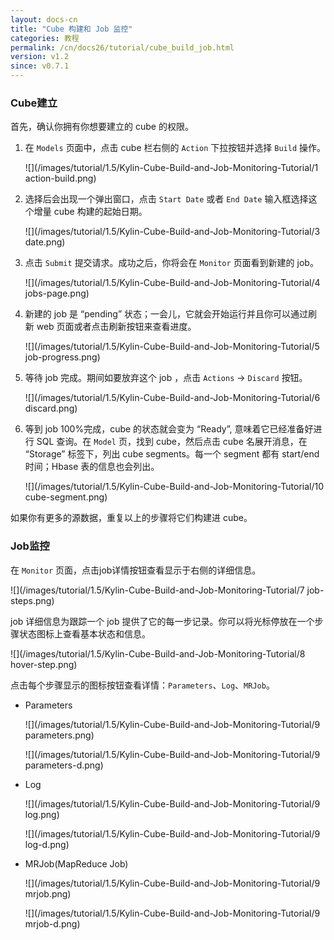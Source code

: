 ```yaml
---
layout: docs-cn
title: "Cube 构建和 Job 监控"
categories: 教程
permalink: /cn/docs26/tutorial/cube_build_job.html
version: v1.2
since: v0.7.1
---
```


### Cube建立

首先，确认你拥有你想要建立的 cube 的权限。

1. 在 `Models` 页面中，点击 cube 栏右侧的 `Action` 下拉按钮并选择 `Build` 操作。

   ![](/images/tutorial/1.5/Kylin-Cube-Build-and-Job-Monitoring-Tutorial/1 action-build.png)

2. 选择后会出现一个弹出窗口，点击 `Start Date` 或者 `End Date` 输入框选择这个增量 cube 构建的起始日期。

   ![](/images/tutorial/1.5/Kylin-Cube-Build-and-Job-Monitoring-Tutorial/3 date.png)

3. 点击 `Submit` 提交请求。成功之后，你将会在 `Monitor` 页面看到新建的 job。

   ![](/images/tutorial/1.5/Kylin-Cube-Build-and-Job-Monitoring-Tutorial/4 jobs-page.png)

4. 新建的 job 是 “pending” 状态；一会儿，它就会开始运行并且你可以通过刷新 web 页面或者点击刷新按钮来查看进度。

    ![](/images/tutorial/1.5/Kylin-Cube-Build-and-Job-Monitoring-Tutorial/5 job-progress.png)

5. 等待 job 完成。期间如要放弃这个 job ，点击 `Actions` -> `Discard` 按钮。

   ![](/images/tutorial/1.5/Kylin-Cube-Build-and-Job-Monitoring-Tutorial/6 discard.png)

6. 等到 job 100%完成，cube 的状态就会变为 “Ready”, 意味着它已经准备好进行 SQL 查询。在 `Model` 页，找到 cube，然后点击 cube 名展开消息，在 “Storage” 标签下，列出 cube segments。每一个 segment 都有 start/end 时间；Hbase 表的信息也会列出。

   ![](/images/tutorial/1.5/Kylin-Cube-Build-and-Job-Monitoring-Tutorial/10 cube-segment.png)

如果你有更多的源数据，重复以上的步骤将它们构建进 cube。

### Job监控

在 `Monitor` 页面，点击job详情按钮查看显示于右侧的详细信息。

![](/images/tutorial/1.5/Kylin-Cube-Build-and-Job-Monitoring-Tutorial/7 job-steps.png)

job 详细信息为跟踪一个 job 提供了它的每一步记录。你可以将光标停放在一个步骤状态图标上查看基本状态和信息。

![](/images/tutorial/1.5/Kylin-Cube-Build-and-Job-Monitoring-Tutorial/8 hover-step.png)

点击每个步骤显示的图标按钮查看详情：`Parameters`、`Log`、`MRJob`。

* Parameters

   ![](/images/tutorial/1.5/Kylin-Cube-Build-and-Job-Monitoring-Tutorial/9 parameters.png)

   ![](/images/tutorial/1.5/Kylin-Cube-Build-and-Job-Monitoring-Tutorial/9 parameters-d.png)

* Log

   ![](/images/tutorial/1.5/Kylin-Cube-Build-and-Job-Monitoring-Tutorial/9 log.png)

   ![](/images/tutorial/1.5/Kylin-Cube-Build-and-Job-Monitoring-Tutorial/9 log-d.png)

* MRJob(MapReduce Job)

   ![](/images/tutorial/1.5/Kylin-Cube-Build-and-Job-Monitoring-Tutorial/9 mrjob.png)

   ![](/images/tutorial/1.5/Kylin-Cube-Build-and-Job-Monitoring-Tutorial/9 mrjob-d.png)

